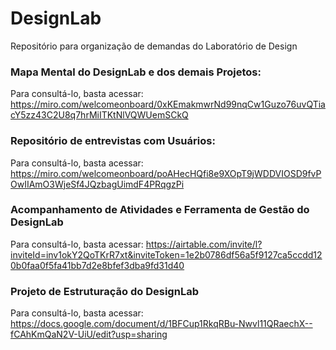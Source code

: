 # DesignLab
Repositório para organização de demandas do Laboratório de Design

### Mapa Mental do DesignLab e dos demais Projetos:
Para consultá-lo, basta acessar: https://miro.com/welcomeonboard/0xKEmakmwrNd99nqCw1Guzo76uvQTiacY5zz43C2U8q7hrMiITKtNlVQWUemSCkQ

### Repositório de entrevistas com Usuários:
Para consultá-lo, basta acessar: https://miro.com/welcomeonboard/poAHecHQfi8e9XOpT9jWDDVIOSD9fvPOwIIAmO3WjeSf4JQzbagUimdF4PRqgzPi

### Acompanhamento de Atividades e Ferramenta de Gestão do DesignLab
Para consultá-lo, basta acessar: https://airtable.com/invite/l?inviteId=inv1okY2QoTKrR7xt&inviteToken=1e2b0786df56a5f9127ca5ccdd120b0faa0f5fa41bb7d2e8bfef3dba9fd31d40

### Projeto de Estruturação do DesignLab 
Para consultá-lo, basta acessar: https://docs.google.com/document/d/1BFCup1RkqRBu-Nwvl11QRaechX--fCAhKmQaN2V-UiU/edit?usp=sharing

